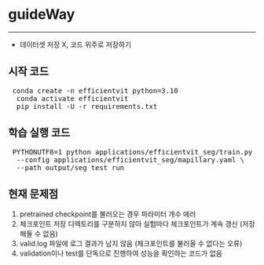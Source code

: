 # guideWay
---
* 데이터셋 저장 X, 코드 위주로 저장하기

## 시작 코드
<pre> conda create -n efficientvit python=3.10
  conda activate efficientvit
  pip install -U -r requirements.txt  </pre>

## 학습 실행 코드
<pre> PYTHONUTF8=1 python applications/efficientvit_seg/train.py \
  --config applications/efficientvit_seg/mapillary.yaml \
  --path output/seg_test_run  </pre>

## 현재 문제점
1. pretrained checkpoint를 불러오는 경우 파라미터 개수 에러
2. 체크포인트 저장 디렉토리를 구분하지 않아 실험마다 체크포인트가 계속 갱신 (저장해둘 수 없음)
3. valid.log 파일에 로그 결과가 남지 않음 (체크포인트를 불러올 수 없다는 오류)
4. validation이나 test를 단독으로 진행하여 성능을 확인하는 코드가 없음
